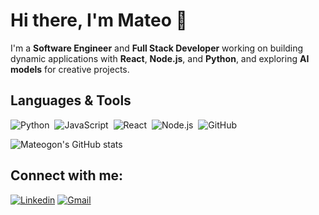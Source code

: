 # Hi there, I'm Mateo 👋
I'm a **Software Engineer** and **Full Stack Developer** working on building dynamic applications with **React**, **Node.js**, and **Python**, and exploring **AI models** for creative projects.

## Languages & Tools
![Python](https://img.shields.io/badge/-Python-05122A?style=flat&logo=python)&nbsp;
![JavaScript](https://img.shields.io/badge/-JavaScript-05122A?style=flat&logo=javascript)&nbsp;
![React](https://img.shields.io/badge/-React-05122A?style=flat&logo=react)&nbsp;
![Node.js](https://img.shields.io/badge/-Node.js-05122A?style=flat&logo=node.js)&nbsp;
![GitHub](https://img.shields.io/badge/-GitHub-05122A?style=flat&logo=github)&nbsp;

![Mateogon's GitHub stats](https://github-readme-stats.vercel.app/api?username=mateogon&show_icons=true&theme=github_dark)

## Connect with me:
[![Linkedin](https://img.shields.io/badge/-mateogon-blue?style=flat&logo=Linkedin&logoColor=white)](https://www.linkedin.com/in/mateo-gonzalez-arrigorriaga-666092265/)
[![Gmail](https://img.shields.io/badge/-mateogon97@hotmail.com-red?style=flat&logo=Gmail&logoColor=white)](mailto:mateogon97@hotmail.com)
